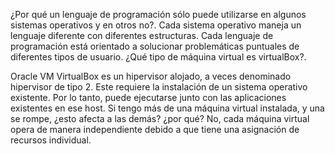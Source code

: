 ¿Por qué un lenguaje de programación sólo puede utilizarse en algunos sistemas operativos y en otros no?. 
Cada sistema operativo maneja un lenguaje diferente con diferentes estructuras.
Cada lenguaje de programación está orientado a solucionar problemáticas puntuales de diferentes tipos de usuario. 
¿Qué tipo de máquina virtual es virtualBox?. 

Oracle VM VirtualBox es un hipervisor alojado, a veces denominado hipervisor de tipo 2. Este requiere la instalación de un sistema operativo existente. Por lo tanto, puede ejecutarse junto con las aplicaciones existentes en ese host.
Si tengo más de una máquina virtual instalada, y una se rompe, ¿esto afecta a las demás? ¿por qué?
No, cada máquina virtual opera de manera independiente debido a que tiene una asignación de recursos individual.



